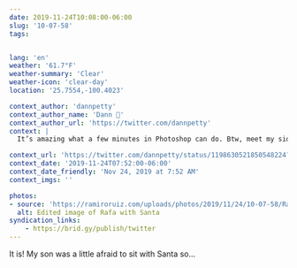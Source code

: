 ```yaml
---
date: 2019-11-24T10:08:00-06:00
slug: '10-07-58'
tags:


lang: 'en'
weather: '61.7°F'
weather-summary: 'Clear'
weather-icon: 'clear-day'
location: '25.7554,-100.4023'

context_author: 'dannpetty'
context_author_name: 'Dann 🤙'
context_author_url: 'https://twitter.com/dannpetty'
context: |
  It’s amazing what a few minutes in Photoshop can do. Btw, meet my side of the family. Mom, Dad, older brother and his fam.‪

context_url: 'https://twitter.com/dannpetty/status/1198630521850548224?s=12'
context_date: '2019-11-24T07:52:00-06:00'
context_date_friendly: 'Nov 24, 2019 at 7:52 AM'
context_imgs: ''

photos:
- source: 'https://ramiroruiz.com/uploads/photos/2019/11/24/10-07-58/Rafa-Santa.gif'
  alt: Edited image of Rafa with Santa
syndication_links:
    - https://brid.gy/publish/twitter
---
```

It is! My son was a little afraid to sit with Santa so...
